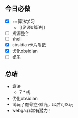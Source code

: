 ## 今日必做
* [x] ==算法学习
	* [[资源#算法]]
* [ ] 资源整合
* [ ] shell
* [x] obsidian卡片笔记
* [x] 优化obsidian
* [ ] 娱乐
## 总结
* 算法
	* 7 * 栈
* 优化obsidian
* 试玩了脆骨症-黯光，以后可以玩
* webgal非常有潜力！
